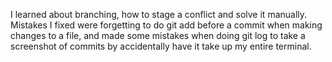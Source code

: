 I learned about branching, how to stage a conflict and solve it manually. Mistakes I fixed were forgetting to do git add before a commit when making changes to a file, and made some mistakes when doing git log to take a screenshot of commits by accidentally have it take up my entire terminal.
